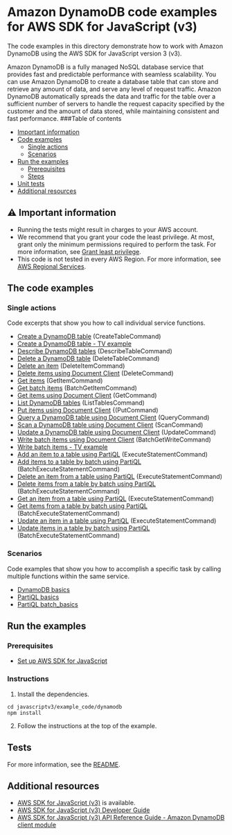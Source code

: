 # Amazon DynamoDB code examples for AWS SDK for JavaScript (v3)
The code examples in this directory demonstrate how to work with Amazon DynamoDB using the AWS SDK for JavaScript version 3 (v3).

Amazon DynamoDB is a fully managed NoSQL database service that provides fast and predictable performance with seamless scalability. You can use Amazon DynamoDB to create a database table that can store and retrieve any amount of data, and serve any level of request traffic. Amazon DynamoDB automatically spreads the data and traffic for the table over a sufficient number of servers to handle the request capacity specified by the customer and the amount of data stored, while maintaining consistent and fast performance.
###Table of contents
- [Important information](#-important-information)
- [Code examples](#code-examples)
  - [Single actions](#single-actions)
  - [Scenarios](#scenarios)
- [Run the examples](#run-the-examples)
  - [Prerequisites](#prerequisites)
  - [Steps](#steps)
- [Unit tests](#unit-tests)
- [Additional resources](#-A)

## ⚠️ Important information
* Running the tests might result in charges to your AWS account.
* We recommend that you grant your code the least privilege. At most, grant only the minimum permissions required to perform the task. For more information, see [Grant least privilege](https://docs.aws.amazon.com/IAM/latest/UserGuide/best-practices.html#grant-least-privilege).
* This code is not tested in every AWS Region. For more information, see [AWS Regional Services](https://aws.amazon.com/about-aws/global-infrastructure/regional-product-services).

## The code examples

### Single actions
Code excerpts that show you how to call individual service functions.

- [Create a DynamoDB table](src/ddb_createtable.js) (CreateTableCommand)
- [Create a DynamoDB table - TV example](src/QueryExample/ddb_createtable_tv.js)
- [Describe DynamoDB tables](src/ddb_describetable.js) (DescribeTableCommand)
- [Delete a DynamoDB table](src/ddb_deletetable.js) (DeleteTableCommand)
- [Delete an item](src/ddb_deleteitem.js) (DeleteItemCommand)
- [Delete items using Document Client](src/ddbdoc_delete_item.js) (DeleteCommand)
- [Get items](src/ddb_getitem.js) (GetItemCommand)
- [Get batch items](src/ddb_batchgetitem.js) (BatchGetItemCommand)
- [Get items using Document Client](src/movies/getItem.js) (GetCommand)
- [List DynamoDB tables](src/ddb_listtables.js) (ListTablesCommand)
- [Put items using Document Client](src/movies/putItem.js) {(PutCommand)
- [Query a DynamoDB table using Document Client](src/movies/queryTable.js) (QueryCommand)
- [Scan a DynamoDB table using Document Client](src/movies/scanTable.js) (ScanCommand)
- [Update a DynamoDB table using Document Client](src/movies/updateItem.js) (UpdateCommand)
- [Write batch items using Document Client](src/movies/writeData.js) (BatchGetWriteCommand)
- [Write batch items - TV example](src/QueryExample/ddb_batchwriteitem_tv.js)
- [Add an item to a table using PartiQL](src/partiQL_examples/src/partiql_putItem.js) (ExecuteStatementCommand)
- [Add items to a table by batch using PartiQL](src/partiQL_examples/src/partiql_batch_putItems.js) (BatchExecuteStatementCommand)
- [Delete an item from a table using PartiQL](src/partiQL_examples/src/partiql_deleteItem.js) (ExecuteStatementCommand)
- [Delete items from a table by batch using PartiQL](src/partiQL_examples/src/partiql_batch_deleteItems.js) (BatchExecuteStatementCommand)
- [Get an item from a table using PartiQL](src/partiQL_examples/src/partiql_getItem.js) (ExecuteStatementCommand)
- [Get items from a table by batch using PartiQL](src/partiQL_examples/src/partiql_batch_getItems.js) (BatchExecuteStatementCommand)
- [Update an item in a table using PartiQL](src/partiQL_examples/src/partiql_updateItem.js) (ExecuteStatementCommand)
- [Update items in a table by batch using PartiQL](src/partiQL_examples/src/partiql_batch_updateItems.js) (BatchExecuteStatementCommand)


### Scenarios
Code examples that show you how to accomplish a specific task by calling multiple functions within the same service.

- [DynamoDB basics](scenarios/dynamodb_basics/src/dynamodb_basics.js)
- [PartiQL basics](scenarios/partiQL_basics/src/partiQL_basics.js)
- [PartiQL batch_basics](scenarios/partiQL_basics/src/partiQL_batch_basics.js)

## Run the examples

### Prerequisites

- [Set up AWS SDK for JavaScript](../README.md#prerequisites)

### Instructions

1. Install the dependencies.

```
cd javascriptv3/example_code/dynamodb
npm install
```
2. Follow the instructions at the top of the example.

## Tests
For more information, see the [README](../README.md).

## Additional resources
- [AWS SDK for JavaScript (v3)](https://github.com/aws/aws-sdk-js-v3) is available. 
- [AWS SDK for JavaScript (v3) Developer Guide](https://docs.aws.amazon.com/sdk-for-javascript/v3/developer-guide/dynamodb-examples.html) 
- [AWS SDK for JavaScript (v3) API Reference Guide - Amazon DynamoDB client module](https://docs.aws.amazon.com/AWSJavaScriptSDK/v3/latest/clients/client-dynamodb/index.html) 

